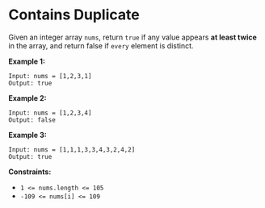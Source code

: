 # Contains Duplicate

Given an integer array `nums`, return `true` if any value appears **at least twice** in the array, and return false if `every` element is distinct.

**Example 1:**
```
Input: nums = [1,2,3,1]
Output: true
```

**Example 2:**
```
Input: nums = [1,2,3,4]
Output: false
```

**Example 3:**
```
Input: nums = [1,1,1,3,3,4,3,2,4,2]
Output: true
```

**Constraints:**
* `1 <= nums.length <= 105`
* `-109 <= nums[i] <= 109`
